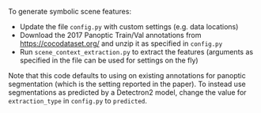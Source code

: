 To generate symbolic scene features:
- Update the file ```config.py``` with custom settings (e.g. data locations)
- Download the 2017 Panoptic Train/Val annotations from https://cocodataset.org/ and unzip it as specified in ```config.py```
- Run ```scene_context_extraction.py``` to extract the features (arguments as specified in the file can be used for settings on the fly)

Note that this code defaults to using on existing annotations for panoptic segmentation (which is the setting reported in the paper). To instead use segmentations as predicted by a Detectron2 model, change the value for ```extraction_type``` in ```config.py``` to ```predicted```.
